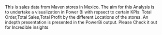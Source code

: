 This is sales data from Maven stores in Mexico.
The aim for this Analysis is to undertake a visualization in Power Bi with repsect to certain KPIs:
Total Order,Total Sales,Total Profit by the different Locations of the stores.
An indepth presentation is presented in the PowerBi output.
Please Check it out for Incredible insights

